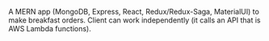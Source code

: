 A MERN app (MongoDB, Express, React, Redux/Redux-Saga, MaterialUI) to make breakfast orders.
Client can work independently (it calls an API that is AWS Lambda functions).
